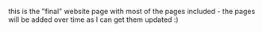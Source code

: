 this is the "final" website page with most of the pages included - the pages will be added over time as I can get them updated :)
